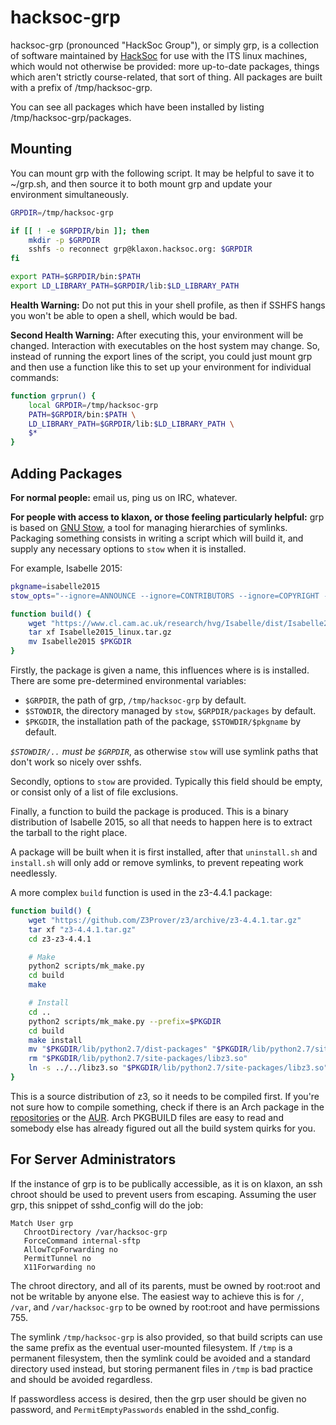 hacksoc-grp
===========


hacksoc-grp (pronounced "HackSoc Group"), or simply grp, is a
collection of software maintained by [HackSoc][] for use with the ITS
linux machines, which would not otherwise be provided: more up-to-date
packages, things which aren't strictly course-related, that sort of
thing. All packages are built with a prefix of /tmp/hacksoc-grp.

You can see all packages which have been installed by listing
/tmp/hacksoc-grp/packages.

[HackSoc]: https://hacksoc.org

Mounting
--------

You can mount grp with the following script. It may be helpful to save
it to ~/grp.sh, and then source it to both mount grp and update your
environment simultaneously.

```bash
GRPDIR=/tmp/hacksoc-grp

if [[ ! -e $GRPDIR/bin ]]; then
    mkdir -p $GRPDIR
    sshfs -o reconnect grp@klaxon.hacksoc.org: $GRPDIR
fi

export PATH=$GRPDIR/bin:$PATH
export LD_LIBRARY_PATH=$GRPDIR/lib:$LD_LIBRARY_PATH
```

**Health Warning:** Do not put this in your shell profile, as then if
  SSHFS hangs you won't be able to open a shell, which would be bad.

**Second Health Warning:** After executing this, your environment will
  be changed. Interaction with executables on the host system may
  change. So, instead of running the export lines of the script, you
  could just mount grp and then use a function like this to set up
  your environment for individual commands:

```bash
function grprun() {
    local GRPDIR=/tmp/hacksoc-grp
    PATH=$GRPDIR/bin:$PATH \
    LD_LIBRARY_PATH=$GRPDIR/lib:$LD_LIBRARY_PATH \
    $*
}
```

Adding Packages
---------------

**For normal people:** email us, ping us on IRC, whatever.

**For people with access to klaxon, or those feeling particularly
helpful:** grp is based on [GNU Stow][], a tool for managing
hierarchies of symlinks. Packaging something consists in writing a
script which will build it, and supply any necessary options to `stow`
when it is installed.

For example, Isabelle 2015:

```bash
pkgname=isabelle2015
stow_opts="--ignore=ANNOUNCE --ignore=CONTRIBUTORS --ignore=COPYRIGHT --ignore=NEWS --ignore=README --ignore=ROOTS"

function build() {
    wget "https://www.cl.cam.ac.uk/research/hvg/Isabelle/dist/Isabelle2015_linux.tar.gz"
    tar xf Isabelle2015_linux.tar.gz
    mv Isabelle2015 $PKGDIR
}
```

Firstly, the package is given a name, this influences where is is
installed. There are some pre-determined environmental variables:

- `$GRPDIR`, the path of grp, `/tmp/hacksoc-grp` by default.
- `$STOWDIR`, the directory managed by `stow`, `$GRPDIR/packages` by
  default.
- `$PKGDIR`, the installation path of the package, `$STOWDIR/$pkgname`
  by default.

*`$STOWDIR/..` must be `$GRPDIR`*, as otherwise `stow` will use
symlink paths that don't work so nicely over sshfs.

Secondly, options to `stow` are provided. Typically this field should
be empty, or consist only of a list of file exclusions.

Finally, a function to build the package is produced. This is a binary
distribution of Isabelle 2015, so all that needs to happen here is to
extract the tarball to the right place.

A package will be built when it is first installed, after that
`uninstall.sh` and `install.sh` will only add or remove symlinks, to
prevent repeating work needlessly.

A more complex `build` function is used in the z3-4.4.1 package:

```bash
function build() {
    wget "https://github.com/Z3Prover/z3/archive/z3-4.4.1.tar.gz"
    tar xf "z3-4.4.1.tar.gz"
    cd z3-z3-4.4.1

    # Make
    python2 scripts/mk_make.py
    cd build
    make

    # Install
    cd ..
    python2 scripts/mk_make.py --prefix=$PKGDIR
    cd build
    make install
    mv "$PKGDIR/lib/python2.7/dist-packages" "$PKGDIR/lib/python2.7/site-packages"
    rm "$PKGDIR/lib/python2.7/site-packages/libz3.so"
    ln -s ../../libz3.so "$PKGDIR/lib/python2.7/site-packages/libz3.so"
}
```

This is a source distribution of z3, so it needs to be compiled
first. If you're not sure how to compile something, check if there is
an Arch package in the [repositories][] or the [AUR][]. Arch PKGBUILD
files are easy to read and somebody else has already figured out all
the build system quirks for you.

For Server Administrators
-------------------------

If the instance of grp is to be publically accessible, as it is on
klaxon, an ssh chroot should be used to prevent users from
escaping. Assuming the user grp, this snippet of sshd_config will do
the job:

```
Match User grp
   ChrootDirectory /var/hacksoc-grp
   ForceCommand internal-sftp
   AllowTcpForwarding no
   PermitTunnel no
   X11Forwarding no
```

The chroot directory, and all of its parents, must be owned by
root:root and not be writable by anyone else. The easiest way to
achieve this is for `/`, `/var`, and `/var/hacksoc-grp` to be owned by
root:root and have permissions 755.

The symlink `/tmp/hacksoc-grp` is also provided, so that build scripts
can use the same prefix as the eventual user-mounted filesystem. If
`/tmp` is a permanent filesystem, then the symlink could be avoided
and a standard directory used instead, but storing permanent files in
`/tmp` is bad practice and should be avoided regardless.

If passwordless access is desired, then the grp user should be given
no password, and `PermitEmptyPasswords` enabled in the sshd_config.

[GNU Stow]:     https://www.gnu.org/software/stow
[repositories]: https://www.archlinux.org/packages
[AUR]:          https://aur.archlinux.org
